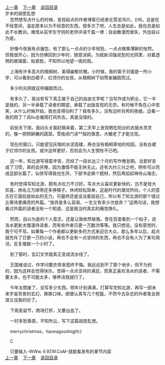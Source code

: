 
[上一章](https://github.com/xiaominghe2014/spider_book/blob/master/book/知北游/第337章.md)&nbsp;&nbsp;&nbsp;&nbsp;[下一章](https://github.com/xiaominghe2014/spider_book/blob/master/book/知北游/第339章.md)&nbsp;&nbsp;&nbsp;&nbsp;[返回目录](https://github.com/xiaominghe2014/spider_book/blob/master/book/知北游/README.md)
<br /> 岁末的胡思乱想<br />
        忽然想写点什么的时候，发现起点的作者博客已经渺无雪泥鸿爪。()呜，总是在不经意间，溜走原本以为不经意的东西。很多次了吧，人生总是如此，我也总是如此不长教训。难怪从前学生守则的老师评语千篇一律：自由散漫而冒失，外加自以为是。

    好像今夜我有点骚包，有了那么一点点的少年轻愁，一点点微熏薄醉的怅然。但我很开心，因为仿佛回到少年时，随意涂鸦，为赋新词强说愁的光阴里，对着透明的玻璃窗，贴紧脸，不知所以地望一夜的雨。

    上海有许多高大的梧桐树，美得幽郁优雅。小时候，我的窗子对面是一所小学，可以看到白裙子，红领巾的女孩，从梧桐树下如莺雀蹦跳而过。

    多少的光阴就这样蹦跳而过。

    有多久了，我没有写下真正属于自己的自由文字呢？当写作成为职业，它一半是我的，另一半承载了读者的期望，承载了出版变现的无奈。有时候不免在心中苦笑，从什么时候开始，我也变得功利了？我有多久，没有边听肖邦的夜曲，边看一夜的雨了？风liu总被雨打风吹去，真是没错的。

    前些天下雨，我闷头关窗赶稿来着，第二天早上发现晒在阳台的衣服水灵灵的，像一把把鲜嫩的蔬菜。雪夜闭门读**般的惬意，大概老了才能兑现。

    现在的窗口，只能望见灰暗的水泥高楼，再也没有梧桐草地的校园，没有白裙子红领巾的女孩。或许这样更好，否则会为人生惆怅不已吧。

    这一年，知北游写得蛮辛苦，历经了一段长达三个月的写作倦怠期。当爱好变成了习惯，真的会厌倦，因为激情不能无休无止。还有大约三分之吧，明年可以完成这部长篇了。仙侠写得我也生厌，下部书会换个题材，然后再拾起神舟山海志。

    有时觉得写知北游，颇有点吃力不讨好。写点大众喜欢更新快的，岂不是皆大欢喜，扬名立万顺带还多挣银子。休闲轻松简单，这是时代的潮流所向，个人的意志在它面前是如此的无力。可最终还是没法委屈自己，所以有了知北游的那个错过比等待更痛苦的外篇。“放弃是多么容易，一生又有多少次放弃？”这两句话，我想看过外篇的读者没有一个知道，这是我当时真实的痛苦挣扎。

    然而，自以为是的个人意志，还是让我依然故我。曾在百度看到一个帖子，说洛水更新太慢漫待读者，而有些作者日更一万数次等等。我只想说，没有感觉时，我宁可不写。如果每一个作者都以更新多的方式来迎合大众，那么多年以后，起点就充斥了日更一万的小说，再也不会有一点坚持的东西，再也不会有人为了某句用词，反复推敲一个小时了。

    到了那时，玄幻文学就真正变成流水线了。

    王国维说过，作学问要衣带渐宽终不悔。我远远到不了那个地步，但不为别的，因为这样会觉得快乐，觉得一点点坚持的满足。而真正喜欢洛水的读者，不需要太多，也不可能太多，够养活我就行了。

    今年太颓废了，没写多少东西。明年计划满满，打算写完知北游，再写一部未来宇宙背景的玄幻，换换口味。顺便认真写几个短篇，不然今古杂志的作者笔会旅游又没我的份了。

    下周圣诞节，商场打折，又要出血了。

    一时多愁善感，不知所云，写下这篇胡思乱想。

    merrychristmas，haveagoodnight:)

    C

    只要输入-WWw.６9ΖW.CoM-就能看发布的章节内容
  <br />
[上一章](https://github.com/xiaominghe2014/spider_book/blob/master/book/知北游/第337章.md)&nbsp;&nbsp;&nbsp;&nbsp;[下一章](https://github.com/xiaominghe2014/spider_book/blob/master/book/知北游/第339章.md)&nbsp;&nbsp;&nbsp;&nbsp;[返回目录](https://github.com/xiaominghe2014/spider_book/blob/master/book/知北游/README.md)
